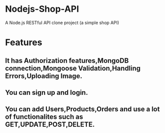 # Nodejs-Shop-API
A Node.js RESTful API clone project (a simple shop API)


# Features
## It has Authorization features,MongoDB connection,Mongoose Validation,Handling Errors,Uploading Image.
## You can sign up and login.
## You can add Users,Products,Orders and use a lot of functionalites such as GET,UPDATE,POST,DELETE.
